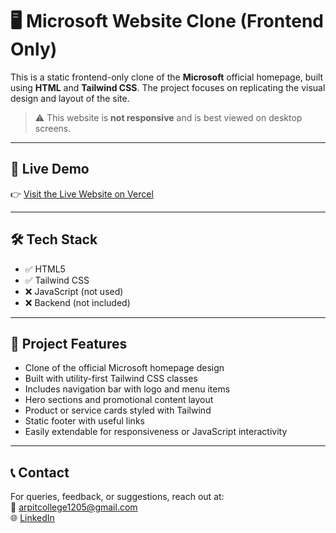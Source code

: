 # 🖥️ Microsoft Website Clone (Frontend Only)

This is a static frontend-only clone of the **Microsoft** official homepage, built using **HTML** and **Tailwind CSS**. The project focuses on replicating the visual design and layout of the site.

> ⚠️ This website is **not responsive** and is best viewed on desktop screens.

---

## 🔗 Live Demo

👉 [Visit the Live Website on Vercel](https://microsoft-website-five.vercel.app/)  


---


## 🛠 Tech Stack

- ✅ HTML5
- ✅ Tailwind CSS
- ❌ JavaScript (not used)
- ❌ Backend (not included)

---

## 📁 Project Features

- Clone of the official Microsoft homepage design
- Built with utility-first Tailwind CSS classes
- Includes navigation bar with logo and menu items
- Hero sections and promotional content layout
- Product or service cards styled with Tailwind
- Static footer with useful links
- Easily extendable for responsiveness or JavaScript interactivity

---

## 📞 Contact

For queries, feedback, or suggestions, reach out at:  
📧 arpitcollege1205@gmail.com  
🌐 [LinkedIn](https://www.linkedin.com/in/arpit-srivastava-0b58b5286/)
